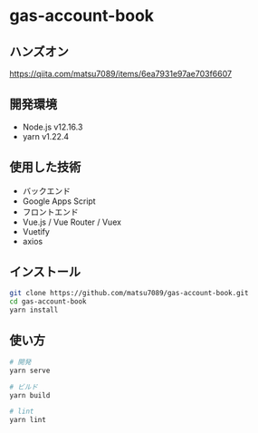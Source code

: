 # gas-account-book

## ハンズオン
https://qiita.com/matsu7089/items/6ea7931e97ae703f6607

## 開発環境

* Node.js v12.16.3
* yarn v1.22.4

## 使用した技術

* バックエンド
 * Google Apps Script
* フロントエンド
 * Vue.js / Vue Router / Vuex
 * Vuetify
 * axios

## インストール

```bash
git clone https://github.com/matsu7089/gas-account-book.git
cd gas-account-book
yarn install
```

## 使い方

```bash
# 開発
yarn serve

# ビルド
yarn build

# lint
yarn lint
```
